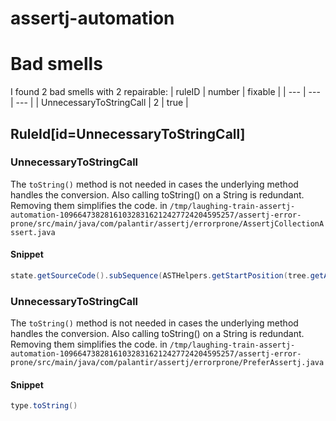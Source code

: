 # assertj-automation 
 
# Bad smells
I found 2 bad smells with 2 repairable:
| ruleID | number | fixable |
| --- | --- | --- |
| UnnecessaryToStringCall | 2 | true |
## RuleId[id=UnnecessaryToStringCall]
### UnnecessaryToStringCall
The `toString()` method is not needed in cases the underlying method handles the conversion. Also calling toString() on a String is redundant. Removing them simplifies the code.
in `/tmp/laughing-train-assertj-automation-109664738281610328316212427724204595257/assertj-error-prone/src/main/java/com/palantir/assertj/errorprone/AssertjCollectionAssert.java`
#### Snippet
```java
state.getSourceCode().subSequence(ASTHelpers.getStartPosition(tree.getArguments().get(0)), state.getEndPosition(Iterables.getLast(tree.getArguments()))).toString()
```

### UnnecessaryToStringCall
The `toString()` method is not needed in cases the underlying method handles the conversion. Also calling toString() on a String is redundant. Removing them simplifies the code.
in `/tmp/laughing-train-assertj-automation-109664738281610328316212427724204595257/assertj-error-prone/src/main/java/com/palantir/assertj/errorprone/PreferAssertj.java`
#### Snippet
```java
type.toString()
```


